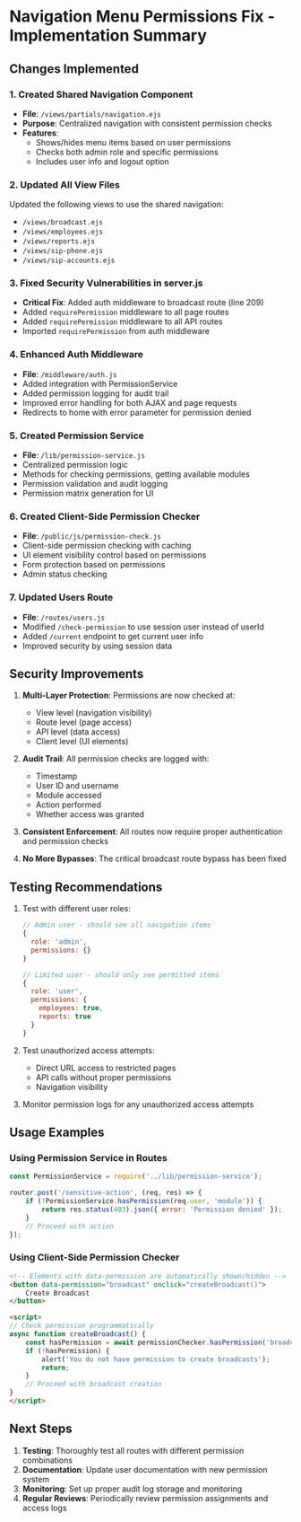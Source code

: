 # Navigation Menu Permissions Fix - Implementation Summary

## Changes Implemented

### 1. Created Shared Navigation Component
- **File**: `/views/partials/navigation.ejs`
- **Purpose**: Centralized navigation with consistent permission checks
- **Features**: 
  - Shows/hides menu items based on user permissions
  - Checks both admin role and specific permissions
  - Includes user info and logout option

### 2. Updated All View Files
Updated the following views to use the shared navigation:
- `/views/broadcast.ejs`
- `/views/employees.ejs`
- `/views/reports.ejs`
- `/views/sip-phone.ejs`
- `/views/sip-accounts.ejs`

### 3. Fixed Security Vulnerabilities in server.js
- **Critical Fix**: Added auth middleware to broadcast route (line 209)
- Added `requirePermission` middleware to all page routes
- Added `requirePermission` middleware to all API routes
- Imported `requirePermission` from auth middleware

### 4. Enhanced Auth Middleware
- **File**: `/middleware/auth.js`
- Added integration with PermissionService
- Added permission logging for audit trail
- Improved error handling for both AJAX and page requests
- Redirects to home with error parameter for permission denied

### 5. Created Permission Service
- **File**: `/lib/permission-service.js`
- Centralized permission logic
- Methods for checking permissions, getting available modules
- Permission validation and audit logging
- Permission matrix generation for UI

### 6. Created Client-Side Permission Checker
- **File**: `/public/js/permission-check.js`
- Client-side permission checking with caching
- UI element visibility control based on permissions
- Form protection based on permissions
- Admin status checking

### 7. Updated Users Route
- **File**: `/routes/users.js`
- Modified `/check-permission` to use session user instead of userId
- Added `/current` endpoint to get current user info
- Improved security by using session data

## Security Improvements

1. **Multi-Layer Protection**: Permissions are now checked at:
   - View level (navigation visibility)
   - Route level (page access)
   - API level (data access)
   - Client level (UI elements)

2. **Audit Trail**: All permission checks are logged with:
   - Timestamp
   - User ID and username
   - Module accessed
   - Action performed
   - Whether access was granted

3. **Consistent Enforcement**: All routes now require proper authentication and permission checks

4. **No More Bypasses**: The critical broadcast route bypass has been fixed

## Testing Recommendations

1. Test with different user roles:
   ```javascript
   // Admin user - should see all navigation items
   {
     role: 'admin',
     permissions: {}
   }
   
   // Limited user - should only see permitted items
   {
     role: 'user',
     permissions: {
       employees: true,
       reports: true
     }
   }
   ```

2. Test unauthorized access attempts:
   - Direct URL access to restricted pages
   - API calls without proper permissions
   - Navigation visibility

3. Monitor permission logs for any unauthorized access attempts

## Usage Examples

### Using Permission Service in Routes
```javascript
const PermissionService = require('../lib/permission-service');

router.post('/sensitive-action', (req, res) => {
    if (!PermissionService.hasPermission(req.user, 'module')) {
        return res.status(403).json({ error: 'Permission denied' });
    }
    // Proceed with action
});
```

### Using Client-Side Permission Checker
```html
<!-- Elements with data-permission are automatically shown/hidden -->
<button data-permission="broadcast" onclick="createBroadcast()">
    Create Broadcast
</button>

<script>
// Check permission programmatically
async function createBroadcast() {
    const hasPermission = await permissionChecker.hasPermission('broadcast');
    if (!hasPermission) {
        alert('You do not have permission to create broadcasts');
        return;
    }
    // Proceed with broadcast creation
}
</script>
```

## Next Steps

1. **Testing**: Thoroughly test all routes with different permission combinations
2. **Documentation**: Update user documentation with new permission system
3. **Monitoring**: Set up proper audit log storage and monitoring
4. **Regular Reviews**: Periodically review permission assignments and access logs